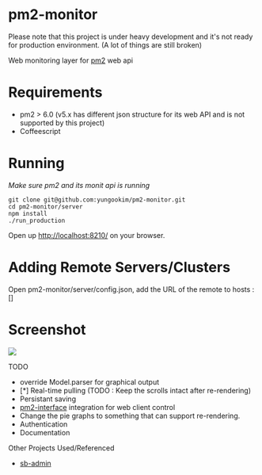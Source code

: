 pm2-monitor
===========
  
Please note that this project is under heavy development and it's not ready for production environment. (A lot of things are still broken)
  
Web monitoring layer for [pm2](https://github.com/Unitech/pm2) web api

Requirements
============

* pm2 > 6.0 (v5.x has different json structure for its web API and is not supported by this project)    
* Coffeescript  

Running
=======
_Make sure pm2 and its monit api is running_
```
git clone git@github.com:yungookim/pm2-monitor.git
cd pm2-monitor/server 
npm install
./run_production
```
Open up [http://localhost:8210/](http://localhost:8210/) on your browser.  
  
Adding Remote Servers/Clusters
==============================
  
Open pm2-monitor/server/config.json, add the URL of the remote to hosts : []  
  
Screenshot
==========
<img src="https://dl.dropboxusercontent.com/u/36220055/Screenshot%20from%202013-11-01%2015%3A32%3A36.png">

TODO  
  
* override Model.parser for graphical output  
* [*] Real-time pulling (TODO : Keep the scrolls intact after re-rendering)
* Persistant saving  
* [pm2-interface](https://github.com/Unitech/pm2-interface) integration for web client control  
* Change the pie graphs to something that can support re-rendering.
* Authentication
* Documentation

Other Projects Used/Referenced

* [sb-admin](https://github.com/IronSummitMedia/startbootstrap/tree/master/templates/sb-admin)  
